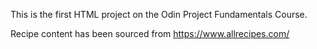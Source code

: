 This is the first HTML project on the Odin Project Fundamentals Course.

Recipe content has been sourced from https://www.allrecipes.com/
